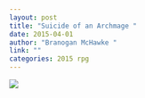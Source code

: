 ```yaml
---
layout: post
title: "Suicide of an Archmage "
date: 2015-04-01
author: "Branogan McHawke "
link: ""
categories: 2015 rpg
---
```

![]({{site.url}}/2015images/SuicideofanArchmage.jpg)
